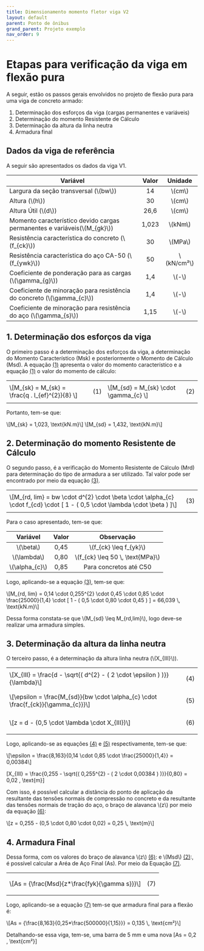 ```yaml
---
title: Dimensionamento momento fletor viga V2
layout: default
parent: Ponto de ônibus
grand_parent: Projeto exemplo
nav_order: 9
---
```


<!--Don't delete this script-->
<script src = "https://polyfill.io/v3/polyfill.min.js?features=es6"></script>
<script id = "MathJax-script" async src="https://cdn.jsdelivr.net/npm/mathjax@3/es5/tex-mml-chtml.js"></script>
<!--Don't delete this script-->

<h1>Etapas para verificação da viga em flexão pura</h1>  

<p aligin = "justify">
A seguir, estão os passos gerais envolvidos no projeto de flexão pura para uma viga de concreto armado: 
</p>

<ol>
  <li>Determinação dos esforços da viga (cargas permanentes e variáveis)</li>
  <li>Determinação do momento Resistente de Cálculo</li>
  <li>Determinação da altura da linha neutra</li>
  <li>Armadura final</li>
</ol>

<h2>Dados da viga de referência</h2>  
<p aligin = "justify">
A seguir são apresentados os dados da viga V1. 
</p>

<table>
<thead align="center">
  <tr>
    <th>Variável</th>
    <th>Valor</th>
    <th>Unidade</th>
  </tr>
</thead>
<tbody align="center">
  <tr>
    <td align = "left">Largura da seção transversal (\(bw\))</td>
    <td>14</td>
    <td>\(cm\)</td>
  </tr>
  <tr>
    <td align = "left">Altura (\(h\))</td>
    <td>30</td>
    <td>\(cm\)</td>
  </tr>
  <tr>
    <td align = "left">Altura Útil (\(d\))</td>
    <td>26,6</td>
    <td>\(cm\)</td>
  </tr>
  <tr>
    <td align = "left">Momento característico devido cargas permanentes e variáveis(\(M_{gk}\))</td>
    <td>1,023</td>
    <td>\(kNm\)</td>
  </tr>
 
<tr>
    <td align = "left">Resistência característica do concreto (\(f_{ck}\))</td>
    <td>30</td>
    <td>\(MPa\)</td>
  </tr>
  <tr>
    <td align = "left">Resistência característica do aço CA-50 (\(f_{ywk}\))</td>
    <td>50</td>
    <td>\(kN/cm²\)</td>
  </tr>
  <tr>
    <td align = "left">Coeficiente de ponderação para as cargas (\(\gamma_{g}\))</td>
    <td>1,4</td>
    <td>\(-\)</td>
  </tr>
 
  <tr>
    <td align = "left">Coeficiente de minoração para resistência do concreto (\(\gamma_{c}\))</td>
    <td>1,4</td>
    <td>\(-\)</td>
  </tr>
  <tr>
    <td align = "left">Coeficiente de minoração para resistência do aço (\(\gamma_{s}\))</td>
    <td>1,15</td>
    <td>\(-\)</td>
  </tr>
</tbody>
</table>


<h2>1. Determinação dos esforços da viga </h2>  

<p aligin = "justify">
O primeiro passo é a determinação dos esforços da viga, a determinação do Momento Característico (Msk) e posteriormente o Momento de Cálculo (Msd). A equação <a href="#eq1">(1)</a> apresenta o valor do momento característico e a equação <a href="#eq2">(1)</a> o valor do momento de cálculo:
</p>

<table>
  <tr>
    <td align = "left">\[M_{sk} = M_{sk} = \frac{q . l_{ef}^{2}}{8} \]</td>
    <td><p align = "right" id = "eq1">(1)</p></td>
<td align = "left">\[M_{sd} = M_{sk} \cdot \gamma_{c} \]</td>
    <td><p align = "right" id = "eq2">(2)</p></td>
  </tr>
</table>

<p aligin = "justify">
Portanto, tem-se que:
</p>

<p>
\[M_{sk} = 1,023, \text{kN.m}\]
\[M_{sd} = 1,432, \text{kN.m}\]
</p>

<h2>2. Determinação do momento Resistente de Cálculo</h2>

<p aligin = "justify">
O segundo passo, é a verificação do Momento Resistente de Cálculo (Mrd) para determinação do tipo de armadura a ser utilizado. Tal valor pode ser encontrado por meio da equação <a href="#eq3">(3)</a>.
</p>

<table>
  <tr>
    <td align = "left">\[M_{rd, lim} = bw \cdot d^{2} \cdot \beta \cdot \alpha_{c} \cdot f_{cd} \cdot [ 1 - ( 0,5 \cdot \lambda \cdot \beta ) ]\]</td>
    <td><p align = "right" id = "eq3">(3)</p></td>
  </tr>
</table>

<p aligin = "justify">
Para o caso apresentado, tem-se que:
</p>

<table>
  <thead align="center">
    <tr>
      <th>Variável</th>
      <th>Valor</th>
      <th>Observação</th>
    </tr>
  </thead>
  <tbody align="center">
    <tr>
      <td>\(\beta\)</td>
      <td>0,45</td>
      <td>\(f_{ck} \leq f_{yk}\)</td>
    </tr>
    <tr>
      <td>\(\lambda\)</td>
      <td>0,80</td>
      <td>\(f_{ck} \leq 50 \, \text{MPa}\)</td>
    </tr>
    <tr>
      <td>\(\alpha_{c}\)</td>
      <td>0,85</td>
      <td>Para concretos até C50</td>
    </tr>
  </tbody>
  </table>

<p aligin = "justify">
  Logo, aplicando-se a equação <a href="#eq3">(3)</a>, tem-se que:
</p>

<p>
  \[M_{rd, lim} = 0,14 \cdot 0,255^{2} \cdot 0,45 \cdot 0,85 \cdot \frac{25000}{1,4} \cdot [ 1 - ( 0,5 \cdot 0,80 \cdot 0,45 ) ] = 66,039 \, \text{kN.m}\]
</p>

<p aligin = "justify">
Dessa forma constata-se que \(M_{sd} \leq M_{rd,lim}\), logo deve-se realizar uma armadura simples.
</p>

<h2>3. Determinação da altura da linha neutra</h2>

<p aligin = "justify">
O terceiro passo, é a determinação da altura linha neutra (\(X_{III}\)).
</p>

<table>
  <tr>
    <td align = "left">\[X_{III} = \frac{d - \sqrt{( d^{2} - ( 2 \cdot \epsilon ) )}}{\lambda}\]</td>
    <td><p align = "right" id = "eq4">(4)</p></td>
  </tr>
  <tr>
    <td align = "left">\[\epsilon = \frac{M_{sd}}{bw \cdot \alpha_{c} \cdot \frac{f_{ck}}{\gamma_{c}}}\]</td>
    <td><p align = "right" id = "eq5">(5)</p></td>
  </tr>
  <tr>
    <td align = "left">\[z = d - (0,5 \cdot \lambda \cdot X_{III})\]</td>
    <td><p align = "right" id = "eq6">(6)</p></td>
  </tr>
</table>

<p aligin = "justify">
  Logo, aplicando-se as equações <a href="#eq4">(4)</a> e <a href="#eq5">(5)</a> respectivamente, tem-se que:
</p>

<p>
  \[\epsilon = \frac{8,163}{0,14 \cdot 0,85 \cdot \frac{25000}{1,4}} = 0,00384\]

  \[X_{III} = \frac{0,255 - \sqrt{( 0,255^{2} - ( 2 \cdot 0,00384 ) )}}{0,80} = 0,02 \, \text{m}\]
</p>

<p aligin = "justify">
Com isso, é possível calcular a distância do ponto de aplicação da resultante das tensões normais de compressão no concreto e da resultante das tensões normais de tração do aço, o braço de alavanca \(z\) por meio da equação <a href="#eq6">(6)</a>:
</p>

<p>
\[z = 0,255 - (0,5 \cdot 0,80 \cdot 0,02) = 0,25 \, \text{m}\]
</p>

<h2>4. Armadura Final</h2>

<p aligin = "justify">
Dessa forma, com os valores do braço de alavanca \(z\) <a href="#eq6">(6)</a>: e \(Msd\) <a href="#eq2">(2)</a>:, é possível calcular a Aréa de Aço Final (As). Por meio da Equação <a href="#eq7">(7)</a>.
</p>

<table>
  <tr>
    <td align = "left">\[As = {\frac{Msd}{z*\frac{fyk}{\gamma s}}}\]</td>
    <td><p align = "right" id = "eq7">(7)</p></td>
  </tr>
  <tr>
  <table>

<p aligin = "justify">
  Logo, aplicando-se a equação <a href="#eq7">(7)</a> tem-se que armadura final para a flexão é:
</p>

<p>
\[As = {\frac{8,163}{0,25*\frac{500000}{1,15}}} = 0,135 \, \text{cm²}\]

Detalhando-se essa viga, tem-se, uma barra de 5 mm e uma nova \[As = 0,2 \, \text{cm²}\]
</p>

